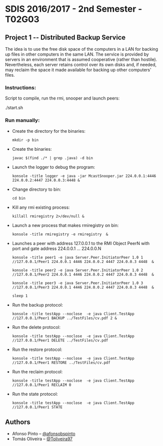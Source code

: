 # SDIS 2016/2017 - 2nd Semester - T02G03

## Project 1 -- Distributed Backup Service

The idea is to use the free disk space of the computers in a LAN for backing up files in other computers in the same LAN. The service is provided by servers in an environment that is assumed cooperative (rather than hostile). Nevertheless, each server retains control over its own disks and, if needed, may reclaim the space it made available for backing up other computers' files. 

### Instructions:

Script to compile, run the rmi, snooper and launch peers:

./start.sh

### Run manually:

  - Create the directory for the binaries:

    `mkdir -p bin`

  - Create the binaries:

    `javac $(find ./* | grep .java) -d bin`

  - Launch the logger to debug the program:
    
    `konsole -title logger -e java -jar McastSnooper.jar 224.0.0.1:4446 224.0.0.2:4447 224.0.0.3:4448 &`

  - Change directory to bin:

    `cd bin`

  - Kill any rmi existing process:

    `killall rmiregistry 2>/dev/null &`

  - Launch a new process that makes rmiregistry on bin:

    `konsole -title rmiregistry -e rmiregistry  &`

  - Launches a peer with address 127.0.0.1 to the RMI Object PeerN with port and gate address 224.0.0.1 ... 224.0.0.N
  
    ```
    konsole -title peer1 -e java Server.Peer.InitiatorPeer 1.0 1 //127.0.0.1/Peer1 224.0.0.1 4446 224.0.0.2 4447 224.0.0.3 4448  &
    
    konsole -title peer2 -e java Server.Peer.InitiatorPeer 1.0 2 //127.0.0.1/Peer2 224.0.0.1 4446 224.0.0.2 4447 224.0.0.3 4448  &
    
    konsole -title peer3 -e java Server.Peer.InitiatorPeer 1.0 3 //127.0.0.1/Peer3 224.0.0.1 4446 224.0.0.2 4447 224.0.0.3 4448  &
    
    sleep 1
    
    ```
  - Run the backup protocol:

    `konsole -title testApp --noclose  -e java Client.TestApp //127.0.0.1/Peer1 BACKUP ../TestFiles/cv.pdf 2 &`

  - Run the delete protocol:
    
    `konsole -title testApp --noclose  -e java Client.TestApp //127.0.0.1/Peer1 DELETE ../TestFiles/cv.pdf`

  - Run the restore protocol:
    
    `konsole -title testApp --noclose  -e java Client.TestApp //127.0.0.1/Peer1 RESTORE ../TestFiles/cv.pdf`

  - Run the reclaim protocol:
  
    `konsole -title testApp --noclose  -e java Client.TestApp //127.0.0.1/Peer1 RECLAIM 0`

  - Run the state protocol:
    
    `konsole -title testApp --noclose  -e java Client.TestApp //127.0.0.1/Peer1 STATE `
    
  ## Authors
* Afonso Pinto – [@afonsobspinto](https://github.com/afonsobspinto)
* Tomás Oliveira – [@Toliveira97](https://github.com/Toliveira97)
